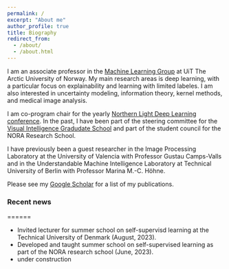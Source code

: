```yaml
---
permalink: /
excerpt: "About me"
author_profile: true
title: Biography
redirect_from: 
  - /about/
  - /about.html
---
```


I am an associate professor in the [Machine Learning Group](https://machine-learning.uit.no) at UiT The Arctic University of Norway. My main research areas is deep learning, with a particular focus on explainability and learning with limited labeles. I am also interested in uncertainty modeling, information theory, kernel methods, and medical image analysis.

I am co-program chair for the yearly [Northern Light Deep Learning conference](https://www.nldl.org). In the past, I have been part of the steering committee for the [Visual Intelligence Gradudate School](https://www.visual-intelligence.no/about/vigs) and part of the student council for the NORA Research School.

I have previously been a guest researcher in the Image Processing Laboratory at the University of Valencia with Professor Gustau Camps-Valls and in the Understandable Machine Intelligence Laboratory at Technical University of Berlin with Professor Marina M.-C. Höhne.

Please see my [Google Scholar](https://scholar.google.no/citations?user=gUd35ngAAAAJ&hl=no) for a list of my publications.


### Recent news
======
* Invited lecturer for summer school on self-supervisd learning at the Technical University of Denmark (August, 2023).
* Developed and taught summer school on self-supervised learning as part of the NORA research school (June, 2023).
* under construction
